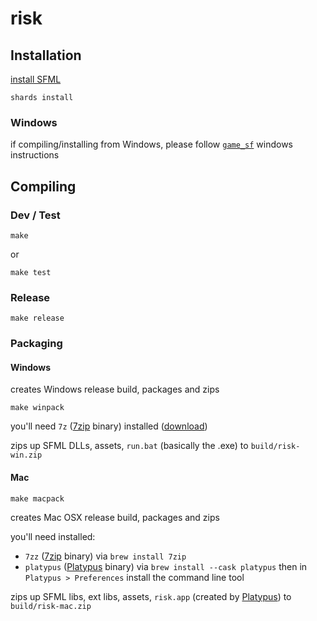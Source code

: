 # risk

## Installation

[install SFML](https://github.com/oprypin/crsfml#install-sfml)

```
shards install
```

### Windows

if compiling/installing from Windows, please follow [`game_sf`](https://github.com/mswieboda/game_sf) windows instructions

## Compiling

### Dev / Test

```
make
```

or

```
make test
```

### Release

```
make release
```

### Packaging

#### Windows

creates Windows release build, packages and zips

```
make winpack
```

you'll need `7z` ([7zip](https://www.7-zip.org/) binary) installed ([download](https://www.7-zip.org/))

zips up SFML DLLs, assets, `run.bat` (basically the .exe) to `build/risk-win.zip`

#### Mac

```
make macpack
```

creates Mac OSX release build, packages and zips

you'll need installed:
- `7zz` ([7zip](https://www.7-zip.org/) binary) via `brew install 7zip`
- `platypus` ([Platypus](https://sveinbjorn.org/platypus) binary) via `brew install --cask platypus` then in `Platypus > Preferences` install the command line tool

zips up SFML libs, ext libs, assets, `risk.app` (created by [Platypus](https://sveinbjorn.org/platypus)) to `build/risk-mac.zip`
